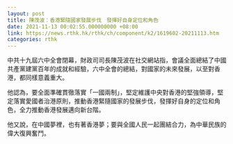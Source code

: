 ```yaml
---
layout: post
title: 陳茂波：香港緊隨國家發展步伐　發揮好自身定位和角色
date: 2021-11-13 00:02:55.000000000 +08:00
link: https://news.rthk.hk/rthk/ch/component/k2/1619602-20211113.htm
categories: rthk
---
```


中共十九屆六中全會閉幕，財政司司長陳茂波在社交網站指，會議全面總結了中國共產黨建黨百年的成就和經驗，六中全會的總結，對國家的未來發展，以至對香港，都同樣意義重大。

他認為，要全面準確貫徹落實「一國兩制」，堅定維護中央對香港的堅強領導，堅定落實愛國者治港原則，推動香港緊隨國家的發展步伐，發揮好自身的定位和角色，全力推動香港發展邁向新台階。

他又說，在中國夢裡，也有著香港夢；要與全國人民一起團結合力，為中華民族的偉大復興奮鬥。
